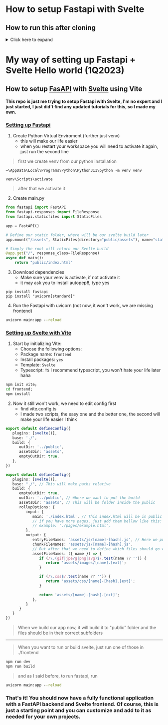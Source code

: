 # How to setup Fastapi with Svelte

## How to run this after cloning

<details>
  <summary>Click here to expand</summary>

1. Normaly clone this repository

```git
git clone https://github.com/OriginalStefikO/ProjectGallery.git
```

2. create Python virtual enviroment (further just venv)(optional, but will prevent some unexpected errors)
    - when you restart your workspace you will need to activate it again, just run the second line

> first we create venv from our python installation
```cmd
~\AppData\Local\Programs\Python\Python311\python -m venv venv
venv\Scripts\activate
pip install -r requirements.txt #Here are just
```
> after that we activate it and install needed dependencies

3. Get all svelte packages
```cmd
cd ./frontend
npm install
cd ../
```

4. Build svelte and run fastapi with uvicorn
```cmd
cd ./frontend
npm run build; cd ../
uvicorn main:app --reload
```
</details>

# My way of setting up **Fastapi + Svelte** Hello world (1Q2023)

## How to setup **[FasAPI](https://fastapi.tiangolo.com)** with **[Svelte](https://svelte.dev)** using **Vite**

#### This repo is just me trying to setup Fastapi with Svelte, I'm no expert and I just started, I just did't find any updated tutorials for this, so I made my own.

### <ins> Setting up Fastapi </ins>

1. Create Python Virtual Enviroment (further just venv)
    - this will make our life easier
    - when you restart your workspace you will need to activate it again, just run the second line

> first we create venv from our python installation
```
~\AppData\Local\Programs\Python\Python311\python -m venv venv

venv\Scripts\activate
```
> after that we activate it

2. Create main.py
```py
from fastapi import FastAPI
from fastapi.responses import FileResponse
from fastapi.staticfiles import StaticFiles
 
app = FastAPI()

# Define our static folder, where will be our svelte build later
app.mount("/assets", StaticFiles(directory="public/assets"), name="static")

# Simply the root will return our Svelte build
@app.get("/", response_class=FileResponse)
async def main():
    return "public/index.html"
```

3. Download dependencies
    - Make sure your venv is activate, if not activate it
    - it may ask you to install autopep8, type yes

```
pip install fastapi
pip install "uvicorn[standard]"
```

4. Run the Fastapi with uvicorn (not now, it won't work, we are missing frontend)
```cmd
uvicorn main:app --reload
```

### <ins> Setting up Svelte with Vite </ins>

1. Start by initializing Vite:
   - Choose the following options:
   - Package name: `frontend`
   - Install packages: `yes`
   - Template: `Svelte`
   - Typescript: `TS` I recommend typescript, you won't hate your life later haha

```cmd
npm init vite;
cd frontend;
npm install
```

2. Now it still won't work, we need to edit config first
   - find vite.config.ts
   - I made two scripts, the easy one and the better one, the second will make your life easier I think

```ts
export default defineConfig({
   plugins: [svelte()],
   base: './',
   build: { 
      outDir: '../public',
      assetsDir: 'assets',
      emptyOutDir: true,
   },
})
```

```ts
export default defineConfig({
   plugins: [svelte()],
   base: "./", // This will make paths relative
   build: {
      emptyOutDir: true,
      outDir: '../public', // Where we want to put the build
      assetsDir: 'assets', // This will be folder inside the public
      rollupOptions: {
         input: {
            main: './index.html', // This index.html will be in public folder
            // if you have more pages, just add them bellow like this:
            // example: './pages/example.html',
         },
         output: {
            entryFileNames: 'assets/js/[name]-[hash].js', // Here we put all js files into js folder
            chunkFileNames: 'assets/js/[name]-[hash].js',
            // But after that we need to define which files should go where with regex
            assetFileNames: ({ name }) => {
               if (/\.(gif|jpe?g|png|svg)$/.test(name ?? '')) {
                  return 'assets/images/[name].[ext]';
               }

               if (/\.css$/.test(name ?? '')) {
                  return 'assets/css/[name]-[hash].[ext]';
               }

               return 'assets/[name]-[hash].[ext]';
            },
         }
      }     
   }
})
```

> When we build our app now, it will build it to "public" folder and the files should be in their correct subfolders

***

> When you want to run or build svelte, just run one of those in ./frontend
```cmd
npm run dev
npm run build
```

> and as I said before, to run fastapi, run
```cmd
uvicorn main:app --reload
```

### That's it! You should now have a fully functional application with a FastAPI backend and Svelte frontend. Of course, this is just a starting point and you can customize and add to it as needed for your own projects.
